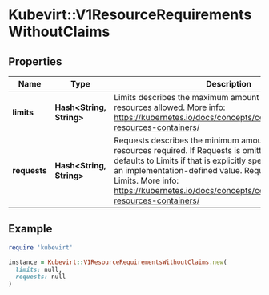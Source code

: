 # Kubevirt::V1ResourceRequirementsWithoutClaims

## Properties

| Name | Type | Description | Notes |
| ---- | ---- | ----------- | ----- |
| **limits** | **Hash&lt;String, String&gt;** | Limits describes the maximum amount of compute resources allowed. More info: https://kubernetes.io/docs/concepts/configuration/manage-resources-containers/ | [optional] |
| **requests** | **Hash&lt;String, String&gt;** | Requests describes the minimum amount of compute resources required. If Requests is omitted for a container, it defaults to Limits if that is explicitly specified, otherwise to an implementation-defined value. Requests cannot exceed Limits. More info: https://kubernetes.io/docs/concepts/configuration/manage-resources-containers/ | [optional] |

## Example

```ruby
require 'kubevirt'

instance = Kubevirt::V1ResourceRequirementsWithoutClaims.new(
  limits: null,
  requests: null
)
```

